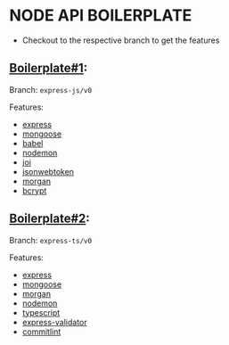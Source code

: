 # NODE API BOILERPLATE

- Checkout to the respective branch to get the features

## [Boilerplate#1](https://github.com/Muhammad-Hasham-Khalid/Node-API-Boilerplate/tree/express-js/v0):
Branch: ```express-js/v0```

Features:
- [express](https://www.npmjs.com/package/express)
- [mongoose](https://mongoosejs.com/)
- [babel](https://babeljs.io/)
- [nodemon](https://nodemon.io/)
- [joi](https://www.npmjs.com/package/joi)
- [jsonwebtoken](https://www.npmjs.com/package/jsonwebtoken)
- [morgan](https://github.com/expressjs/morgan)
- [bcrypt](https://www.npmjs.com/package/bcrypt)

## [Boilerplate#2](https://github.com/Muhammad-Hasham-Khalid/Node-API-Boilerplate/tree/express-ts/v0):
Branch: ```express-ts/v0```

Features:
- [express](https://www.npmjs.com/package/express)
- [mongoose](https://mongoosejs.com/)
- [morgan](https://github.com/expressjs/morgan)
- [nodemon](https://nodemon.io/)
- [typescript](https://www.typescriptlang.org/)
- [express-validator](https://express-validator.github.io/docs/)
- [commitlint](https://commitlint.js.org/)